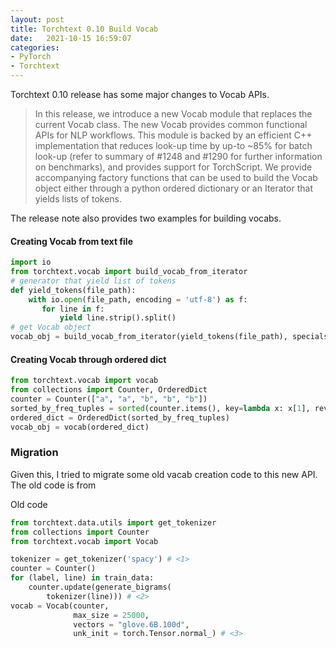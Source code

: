 ```yaml
---
layout: post
title: Torchtext 0.10 Build Vocab
date:   2021-10-15 16:59:07
categories:
- PyTorch
- Torchtext
---
```


Torchtext 0.10 release has some major changes to Vocab APIs.

> In this release, we introduce a new Vocab module that replaces the current 
> Vocab class. The new Vocab provides common functional APIs for NLP workflows. 
> This module is backed by an efficient C++ implementation that reduces look-up 
> time by up-to ~85% for batch look-up (refer to summary of #1248 and #1290 for 
> further information on benchmarks), and provides support for TorchScript. 
> We provide accompanying factory functions that can be used to build the 
> Vocab object either through a python ordered dictionary or an Iterator 
> that yields lists of tokens.

The release note also provides two examples for building vocabs.

#### Creating Vocab from text file
```python
import io
from torchtext.vocab import build_vocab_from_iterator
# generator that yield list of tokens
def yield_tokens(file_path):
    with io.open(file_path, encoding = 'utf-8') as f:
       for line in f:
           yield line.strip().split()
# get Vocab object
vocab_obj = build_vocab_from_iterator(yield_tokens(file_path), specials=["<unk>"])
```

#### Creating Vocab through ordered dict
```python
from torchtext.vocab import vocab
from collections import Counter, OrderedDict
counter = Counter(["a", "a", "b", "b", "b"])
sorted_by_freq_tuples = sorted(counter.items(), key=lambda x: x[1], reverse=True)
ordered_dict = OrderedDict(sorted_by_freq_tuples)
vocab_obj = vocab(ordered_dict)
```

### Migration 
Given this, I tried to migrate some old vacab creation code to this new API. 
The old code is from  

Old code
```python
from torchtext.data.utils import get_tokenizer
from collections import Counter
from torchtext.vocab import Vocab

tokenizer = get_tokenizer('spacy') # <1>
counter = Counter()
for (label, line) in train_data:
    counter.update(generate_bigrams(
        tokenizer(line))) # <2>
vocab = Vocab(counter, 
              max_size = 25000, 
              vectors = "glove.6B.100d", 
              unk_init = torch.Tensor.normal_) # <3>
```
